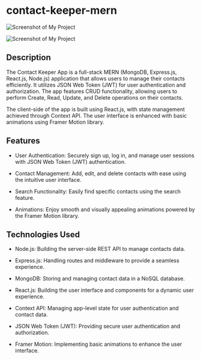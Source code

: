 # contact-keeper-mern
![Screenshot of My Project](https://user-images.githubusercontent.com/118924589/254868337-80578cfd-bc00-4d6b-a001-7d6474796b18.png)

![Screenshot of My Project](https://user-images.githubusercontent.com/118924589/254868418-3f34a670-024e-4460-a6df-1b3b462964e7.png)

## Description

The Contact Keeper App is a full-stack MERN (MongoDB, Express.js, React.js, Node.js) application that allows users to manage their contacts efficiently. It utilizes JSON Web Token (JWT) for user authentication and authorization. The app features CRUD functionality, allowing users to perform Create, Read, Update, and Delete operations on their contacts.

The client-side of the app is built using React.js, with state management achieved through Context API. The user interface is enhanced with basic animations using Framer Motion library.

## Features

- User Authentication: Securely sign up, log in, and manage user sessions with JSON Web Token (JWT) authentication.

- Contact Management: Add, edit, and delete contacts with ease using the intuitive user interface.

- Search Functionality: Easily find specific contacts using the search feature.

- Animations: Enjoy smooth and visually appealing animations powered by the Framer Motion library.

## Technologies Used

- Node.js: Building the server-side REST API to manage contacts data.

- Express.js: Handling routes and middleware to provide a seamless experience.

- MongoDB: Storing and managing contact data in a NoSQL database.

- React.js: Building the user interface and components for a dynamic user experience.

- Context API: Managing app-level state for user authentication and contact data.

- JSON Web Token (JWT): Providing secure user authentication and authorization.

- Framer Motion: Implementing basic animations to enhance the user interface.



